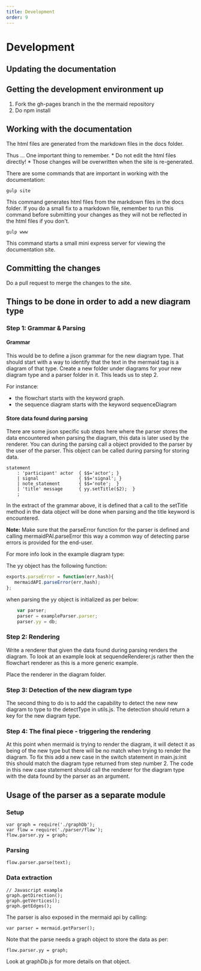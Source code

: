```yaml
---
title: Development
order: 9
---
```

# Development

## Updating the documentation

## Getting the development environment up
1. Fork the gh-pages branch in the the mermaid repository
2. Do npm install

## Working with the documentation

The html files are generated from the markdown files in the docs folder.

Thus ... One important thing to remember. * Do not edit the html files directly! * Those changes will be overwritten
when the site is re-generated.

There are some commands that are important in working with the documentation:
```
gulp site
```

This command generates html files from the markdown files in the docs folder. If you do a small fix to a markdown file,
remember to run this command before submitting your changes as they will not be reflected in the html files if you don't.

```
gulp www
```

This command starts a small mini express server for viewing the documentation site.

## Committing the changes

Do a pull request to merge the changes to the site.

## Things to be done in order to add a new diagram type
### Step 1: Grammar & Parsing
#### Grammar
This would be to define a jison grammar for the new diagram type. That should start with a way to identify that the text in the mermaid tag is a diagram of that type. Create a new folder under diagrams for your new diagram type and a parser folder in it. This leads us to step 2.

For instance:

* the flowchart starts with the keyword graph.
* the sequence diagram starts with the keyword sequenceDiagram

#### Store data found during parsing
There are some jison specific sub steps here where the parser stores the data encountered when parsing the diagram, this data is later used by the renderer. You can during the parsing call a object provided to the parser by the user of the parser. This object can be called during parsing for storing data.

```
statement
	: 'participant' actor  { $$='actor'; }
	| signal               { $$='signal'; }
	| note_statement       { $$='note';  }
	| 'title' message      { yy.setTitle($2);  }
	;
```

In the extract of the grammar above, it is defined that a call to the setTitle method in the data object will be done when parsing and the title keyword is encountered.

**Note:** Make sure that the parseError function for the parser is defined and calling mermaidPAI.parseError this way a common way of detecting parse errors is provided for the end-user.

For more info look in the example diagram type:

The yy object has the following function:
```javascript
exports.parseError = function(err,hash){
   mermaidAPI.parseError(err,hash);
};
```

when parsing the yy object is initialized as per below:
```javascript
    var parser;
    parser = exampleParser.parser;
    parser.yy = db;
```

### Step 2: Rendering
Write a renderer that given the data found during parsing renders the diagram. To look at an example look at sequendeRenderer.js rather then the flowchart renderer as this is a more generic example.

Place the renderer in the diagram folder.

### Step 3: Detection of the new diagram type
The second thing to do is to add the capability to detect the new new diagram to type to the detectType in utils.js. The detection should return a key for the new diagram type.

### Step 4: The final piece - triggering the rendering
At this point when mermaid is trying to render the diagram, it will detect it as being of the new type but there will be no match when trying to render the diagram. To fix this add a new case in the switch statement in main.js:init this should match the diagram type returned from step number 2. The code in this new case statement should call the renderer for the diagram type with the data found by the parser as an argument.

## Usage of the parser as a separate module

### Setup
```
var graph = require('./graphDb');
var flow = require('./parser/flow');
flow.parser.yy = graph;
```

### Parsing

```
flow.parser.parse(text);
```

### Data extraction

```
// Javascript example
graph.getDirection();
graph.getVertices();
graph.getEdges();
```

The parser is also exposed in the mermaid api by calling:
```
var parser = mermaid.getParser();
```
Note that the parse needs a graph object to store the data as per:
```
flow.parser.yy = graph;
```

Look at graphDb.js for more details on that object.
